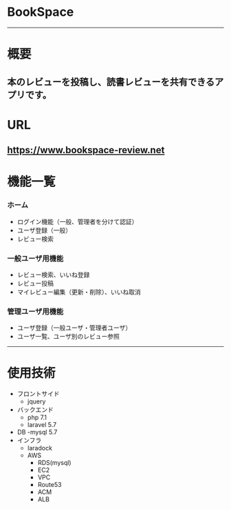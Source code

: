 # BookSpace
---
# 概要   
本のレビューを投稿し、読書レビューを共有できるアプリです。
---
# URL
https://www.bookspace-review.net
---
# 機能一覧
### ホーム
- ログイン機能（一般、管理者を分けて認証）  
- ユーザ登録（一般）   
- レビュー検索
### 一般ユーザ用機能
- レビュー検索、いいね登録
- レビュー投稿
- マイレビュー編集（更新・削除）、いいね取消   
### 管理ユーザ用機能
- ユーザ登録（一般ユーザ・管理者ユーザ）
- ユーザ一覧、ユーザ別のレビュー参照
---
# 使用技術   
- フロントサイド   
  - jquery
- バックエンド
  - php 7.1
  - laravel 5.7
- DB
  -mysql 5.7
- インフラ
  - laradock
  - AWS
    - RDS(mysql)
    - EC2
    - VPC
    - Route53
    - ACM
    - ALB
    
